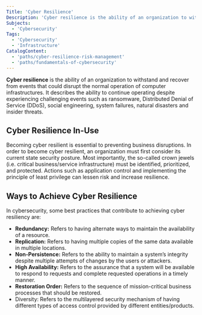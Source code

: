 ```yaml
---
Title: 'Cyber Resilience'
Description: 'Cyber resilience is the ability of an organization to withstand and recover from events that could disrupt the normal operation of computer infrastructures.'
Subjects:
  - 'Cybersecurity'
Tags:
  - 'Cybersecurity'
  - 'Infrastructure'
CatalogContent:
  - 'paths/cyber-resilience-risk-management'
  - 'paths/fundamentals-of-cybersecurity'
---
```


**Cyber resilience** is the ability of an organization to withstand and recover from events that could disrupt the normal operation of computer infrastructures. It describes the ability to continue operating despite experiencing challenging events such as ransomware, Distributed Denial of Service (DDoS), social engineering, system failures, natural disasters and insider threats.

## Cyber Resilience In-Use

Becoming cyber resilient is essential to preventing business disruptions. In order to become cyber resilient, an organization must first consider its current state security posture. Most importantly, the so-called crown jewels (i.e. critical business/service infrastructure) must be identified, prioritized, and protected. Actions such as application control and implementing the principle of least privilege can lessen risk and increase resilience.

## Ways to Achieve Cyber Resilience

In cybersecurity, some best practices that contribute to achieving cyber resiliency are:
- **Redundancy:** Refers to having alternate ways to maintain the availability of a resource.
- **Replication:** Refers to having multiple copies of the same data available in multiple locations.
- **Non-Persistence:** Refers to the ability to maintain a system’s integrity despite multiple attempts of changes by the users or attackers. 
- **High Availability:** Refers to the assurance that a system will be available to respond to requests and complete requested operations in a timely manner.
- **Restoration Order:** Refers to the sequence of mission-critical business processes that should be restored. 
- Diversity: Refers to the multilayered security mechanism of having different types of access control provided by different entities/products.





